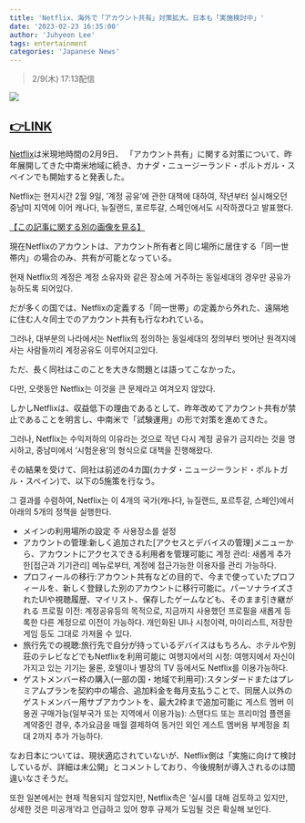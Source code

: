 ```yaml
---
title: 'Netflix、海外で「アカウント共有」対策拡大。日本も「実施検討中」'
date: '2023-02-23 16:35:00'
author: 'Juhyeon Lee'
tags: entertainment
categories: 'Japanese News'
---
```


> 2/9(木) 17:13配信


![](https://s3.us-west-2.amazonaws.com/secure.notion-static.com/461a2275-65e1-4c9d-8a55-222c2f02817c/Untitled.png?X-Amz-Algorithm=AWS4-HMAC-SHA256&X-Amz-Content-Sha256=UNSIGNED-PAYLOAD&X-Amz-Credential=AKIAT73L2G45EIPT3X45%2F20230422%2Fus-west-2%2Fs3%2Faws4_request&X-Amz-Date=20230422T130632Z&X-Amz-Expires=3600&X-Amz-Signature=12e563b0d92ec34ee3d2cc7f40a26a4a9f7437056125901d238fe97676e1cb47&X-Amz-SignedHeaders=host&x-id=GetObject)


## [👉LINK](https://news.yahoo.co.jp/articles/39c4c576cb86e6dad25e33cd2fbbf3afed0c72ea)


[Netflix](https://search.yahoo.co.jp/search?ei=UTF-8&rkf=1&slfr=1&qrw=0&p=Netflix&fr=link_kw_nws_direct)は米現地時間の2月9日、
「アカウント共有」に関する対策について、昨年展開してきた中南米地域に続き、カナダ・ニュージーランド・ポルトガル・スペインでも開始すると発表した。


Netflix는 현지시간 2월 9일,
’계정 공유’에 관한 대책에 대하여, 작년부터 실시해오던 중남미 지역에 이어 캐나다, 뉴질랜드, 포르투갈, 스페인에서도 시작하겠다고 발표했다.


[【この記事に関する別の画像を見る】](https://av.watch.impress.co.jp/img/avw/docs/1477/379/html/02_o.jpg.html)


現在Netflixのアカウントは、アカウント所有者と同じ場所に居住する「同一世帯内」の場合のみ、共有が可能となっている。


현재 Netflix의 계정은 계정 소유자와 같은 장소에 거주하는 동일세대의 경우만 공유가능하도록 되어있다.

だが多くの国では、Netflixの定義する「同一世帯」の定義から外れた、遠隔地に住む人々同士でのアカウント共有も行なわれている。


그러나, 대부분의 나라에서는 Netflix의 정의하는 동일세대의 정의부터 벗어난 원격지에 사는 사람들끼리 계정공유도 이루어지고있다. 


ただ、長く同社はこのことを大きな問題とは語ってこなかった。


다만, 오랫동안 Netflix는 이것을 큰 문제라고 여겨오지 않았다.

しかしNetflixは、収益低下の理由であるとして、昨年改めてアカウント共有が禁止であることを明言し、中南米で「試験運用」の形で対策を進めてきた。


그러나, Netflix는 수익저하의 이유라는 것으로 작년 다시 계정 공유가 금지라는 것을 명시하고, 중남미에서 ‘시험운용’의 형식으로 대책을 진행해왔다.

その結果を受けて、同社は前述の4カ国(カナダ・ニュージーランド・ポルトガル・スペイン)で、以下の5施策を行なう。


그 결과를 수렴하여, Netflix는 이 4개의 국가(캐나다, 뉴질랜드, 포르투갈, 스페인)에서 아래의 5개의 정책을 실행한다.

- メインの利用場所の設定
주 사용장소를 설정
- アカウントの管理:新しく追加された[アクセスとデバイスの管理]メニューから、アカウントにアクセスできる利用者を管理可能に
계정 관리: 새롭게 추가한[접근과 기기관리] 메뉴로부터, 계정에 접근가능한 이용자를 관리 가능하다.
- プロフィールの移行:アカウント共有などの目的で、今まで使っていたプロフィールを、新しく登録した別のアカウントに移行可能に。パーソナライズされたUIや視聴履歴、マイリスト、保存したゲームなども、そのまま引き継がれる
프로필 이전: 계정공유등의 목적으로, 지금까지 사용했던 프로필을 새롭게 등록한 다른 계정으로 이전이 가능하다.
개인화된 UI나 시청이력, 마이리스트, 저장한 게임 등도 그대로 가져올 수 있다.
- 旅行先での視聴:旅行先で自分が持っているデバイスはもちろん、ホテルや別荘のテレビなどでもNetflixを利用可能に
여행지에서의 시청: 여행지에서 자신이 가지고 있는 기기는 물론, 호텔이나 별장의 TV 등에서도 Netflix를 이용가능하다.
- ゲストメンバー枠の購入(一部の国・地域で利用可):スタンダードまたはプレミアムプランを契約中の場合、追加料金を毎月支払うことで、同居人以外のゲストメンバー用サブアカウントを、最大2枠まで追加可能に
게스트 멤버 이용권 구매가능(일부국가 또는 지역에서 이용가능): 스탠다드 또는 프리미엄 플랜을 계약중인 경우, 추가요금을 매월 결제하여 동거인 외인 게스트 멤버용 부계정을 최대 2까지 추가 가능하다.

なお日本については、現状適応されていないが、Netflix側は「実施に向けて検討しているが、詳細は未公開」とコメントしており、今後規制が導入されるのは間違いなさそうだ。


또한 일본에서는 현재 적용되지 않았지만, Netflix측은 ‘실시를 대해 검토하고 있지만, 상세한 것은 미공개’라고 언급하고 있어 향후 규제가 도임될 것은 확실해 보인다.

